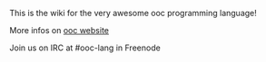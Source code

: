 This is the wiki for the very awesome ooc programming language!

More infos on [ooc website](http://ooc-lang.org/ "the website")

Join us on IRC at #ooc-lang in Freenode
